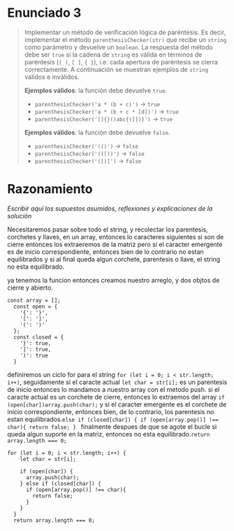 # Enunciado 3

> Implementar un método de verificación lógica de paréntesis. Es decir, implementar el método `parenthesisChecker(str)` que recibe un `string` como parámetro y devuelve un `boolean`. La respuesta del método debe ser `true` si la cadena de `string` es válida en términos de paréntesis (`( )`, `[ ]`, `{ }`), i.e. cada apertura de paréntesis se cierra correctamente. A continuación se muestran ejemplos de `string` válidos e inválidos.
> 
> **Ejemplos válidos**: la función debe devuelve `true`.
>
> - `parenthesisChecker('a * (b + c)')` → `true`
> - `parenthesisChecker('a * (b + c * [d])')` → `true`
> - `parenthesisChecker('[]{}()abc{([])}')` → `true`
>
> **Ejemplos válidos**: la función debe devuelve `false`.
>
> - `parenthesisChecker('(()')` → `false`
> - `parenthesisChecker('(([))')` → `false`
> - `parenthesisChecker('([)]')` → `false`

# Razonamiento

_Escribir aquí los supuestos asumidos, reflexiones y explicaciones de la solución_

Necesitaremos pasar sobre todo el string, y recolectar los parentesis, corchetes y llaves, en un array, entonces lo caracteres siguientes si son de cierre entonces los extraeremos de la matriz pero si el caracter emergente es de inicio correspondiente, entonces bien de lo contrario no estan equilibrados y si al final queda algun corchete, parentesis o llave, el string no esta equilibrado.

ya tenemos la funcion entonces creamos nuestro arreglo, y dos objtos de cierre y abierto.
```
const array = [];
  const open = {
    '{': '}',
    '[': ']',
    '(': ')'    
  };
  const closed = {
    '}': true,
    ']': true,
    ')': true
  }
```
definiremos un ciclo for para el string `for (let i = 0; i < str.length; i++)`, seguidamente si el caracte actual `let char = str[i];` es un parentesis de inicio entonces lo mandamos a nuestro array con el metodo push. 
si el caracte actual es un corchete de cierre, entonces lo extraemos del array `if (open[char])array.push(char);` y si el caracter emergente es el corchete de inicio correspondiente, entonces bien, de lo contrario, los parentesis no estan equilibrados.`else if (closed[char]) {
      if (open[array.pop()] !== char){
      	return false;
      }
      `
finalmente despues de que se agote el bucle si queda algun suporte en la matriz, entonces no esta equilibrado.`return array.length === 0;`
```
for (let i = 0; i < str.length; i++) {
    let char = str[i];
    
    if (open[char]) {
      array.push(char);
    } else if (closed[char]) {
      if (open[array.pop()] !== char){
      	return false;
      }
    }
  }
  return array.length === 0;  
```